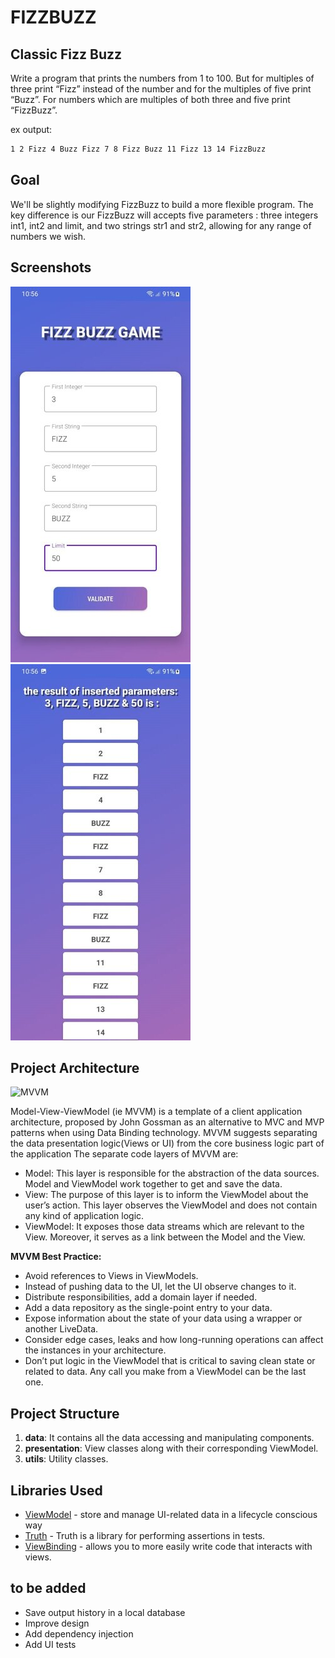 # FIZZBUZZ
## Classic Fizz Buzz
Write a program that prints the numbers from 1 to 100. But for multiples of three print “Fizz” instead of the number and for the multiples of five print “Buzz”. 
For numbers which are multiples of both three and five print “FizzBuzz”.

ex output:
```sh
1 2 Fizz 4 Buzz Fizz 7 8 Fizz Buzz 11 Fizz 13 14 FizzBuzz
```
## Goal
We'll be slightly modifying FizzBuzz to build a more flexible program. The key difference is our FizzBuzz will accepts five parameters : three integers int1, int2 and limit, and two strings str1 and str2, allowing for any range of numbers we wish.

## Screenshots

![Alt firstSceen](https://github.com/achourihaithem/FIZZBUZZ/blob/master/screenshots/first_screen.jpg?raw=false)
![Alt secondScreen](https://github.com/achourihaithem/FIZZBUZZ/blob/master/screenshots/second_screen.jpg?raw=false)

## Project Architecture
![MVVM](https://user-images.githubusercontent.com/1812129/68319232-446cf900-00be-11ea-92cf-cad817b2af2c.png)

Model-View-ViewModel (ie MVVM) is a template of a client application architecture, proposed by John Gossman as an alternative to MVC and MVP patterns when using Data Binding technology. MVVM suggests separating the data presentation logic(Views or UI) from the core business logic part of the application
The separate code layers of MVVM are:
- Model: This layer is responsible for the abstraction of the data sources. Model and ViewModel work together to get and save the data.
- View: The purpose of this layer is to inform the ViewModel about the user’s action. This layer observes the ViewModel and does not contain any kind of application logic.
- ViewModel: It exposes those data streams which are relevant to the View. Moreover, it serves as a link between the Model and the View.

**MVVM Best Practice:**
- Avoid references to Views in ViewModels.
- Instead of pushing data to the UI, let the UI observe changes to it.
- Distribute responsibilities, add a domain layer if needed.
- Add a data repository as the single-point entry to your data.
- Expose information about the state of your data using a wrapper or another LiveData.
- Consider edge cases, leaks and how long-running operations can affect the instances in your architecture.
- Don’t put logic in the ViewModel that is critical to saving clean state or related to data. Any call you make from a ViewModel can be the last one.


## Project Structure

1. **data**: It contains all the data accessing and manipulating components.
2. **presentation**: View classes along with their corresponding ViewModel.
3. **utils**: Utility classes.


## Libraries Used

* [ViewModel](https://developer.android.com/topic/libraries/architecture/viewmodel) - store and manage UI-related data in a lifecycle conscious way
* [Truth](https://truth.dev/) - Truth is a library for performing assertions in tests.
* [ViewBinding](https://developer.android.com/topic/libraries/view-binding) - allows you to more easily write code that interacts with views.


## to be added
- Save output history in a local database
- Improve design
- Add dependency injection
- Add UI tests
 

